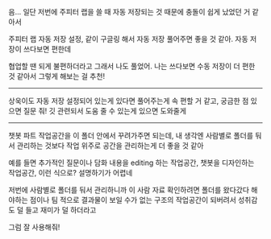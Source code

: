 음... 일단 저번에 주피터 랩을 쓸 때 자동 저장되는 것 때문에 충돌이 쉽게 났었던 거 같아서

주피터 랩 자동 저장 설정, 같이 구글링 해서 자동 저장 풀어주면 좋을 것 같아. 자동 저장이 쓰다보면 편한데

협업할 땐 되게 불편하더라고 그래서 나도 풀었어. 나는 쓰다보면 수동 저장이 더 편한 것 같아서 그렇게 해보는 걸 추천!

- - -

상욱이도 자동 저장 설정되어 있는게 있다면 풀어주는게 속 편할 거 같고, 궁금한 점 있으면 질문 줘! 깃 관련되서 도움 줄 수 있는게 있으면 도와줄게

- - -

챗봇 파트 작업공간을 이 폴더 안에서 꾸려가주면 되는데, 내 생각엔 사람별로 폴더를 둬서 관리하는 것보다 작업 위주로 공간을 관리하는게 더 좋을 것 같아 

예를 들면 추가적인 질문이나 담화 내용을 editing 하는 작업공간, 챗봇을 디자인하는 작업공간, 이런 식으로? 설명하기가 어렵네

저번에 사람별로 폴더를 둬서 관리하니까 이 사람 자료 확인하려면 폴더를 왔다갔다 해야하는 점이나 팀 적으로 결과물이 보일 수가 없는 구조의 작업공간이 되버려서 성취감도 덜 들고 재미가 덜 하더라고

그럼 잘 사용해줘!